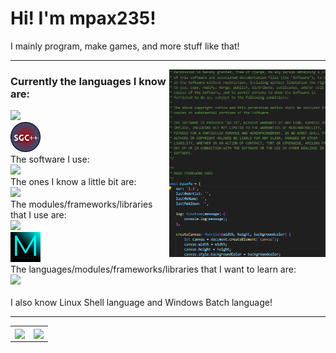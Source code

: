 <h1>Hi! I'm mpax235!</h1>
I mainly program, make games, and more stuff like that!

<hr>
<img align="right" height="300" src="images/code.png">
<h3 align="left">Currently the languages I know are:</h3>
<p align="left">
  <a href="https://skillicons.dev" align="center">
    <img src="https://skillicons.dev/icons?i=html,css,js,powershell,py,lua,php,cpp,c" />
  </a><br><img width="48" height="48" src="images/sgc++.png" /><br>
  <a align="center">The software I use:</a><br>
  <a href="https://skillicons.dev" align="center">
    <img src="https://skillicons.dev/icons?i=robloxstudio,blender,androidstudio,cmake,git,github,nodejs,npm" />
  </a><br>
  <a align="center">The ones I know a little bit are:</a><br>
  <a href="https://skillicons.dev" align="center">
    <img src="https://skillicons.dev/icons?i=ts,haxe,cs,swift" />
  </a><br>
  <a align="center">The modules/frameworks/libraries that I use are:</a><br>
  <a href="https://skillicons.dev" align="center">
    <img src="https://skillicons.dev/icons?i=firebase,discordjs,dotnet,electron,p5js,qt,haxeflixel" />
  </a><br><img width="48" height="48" src="images/mpaxfw.svg" /><br>
  <a align="center">The languages/modules/frameworks/libraries that I want to learn are:</a><br>
  <a href="https://skillicons.dev" align="center">
    <img src="https://skillicons.dev/icons?i=godot,react" />
  </a><br><br>
  <a align="center">I also know Linux Shell language and Windows Batch language!</a>
</p>
<hr>
<table align="center">
  <tr>
    <td>
      <img align="center" src="https://github-readme-stats.vercel.app/api/top-langs/?username=mpax235&theme=algolia&layout=compact&hide_border=true" />
    </td>
    <td>
      <img align="center" src="https://github-readme-streak-stats.herokuapp.com/?user=mpax235&theme=algolia&hide_border=true" />
    </td>
  </tr>
</table>
